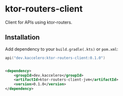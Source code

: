 # ktor-routers-client

Client for APIs using ktor-routers.

## Installation

Add dependency to your `build.gradle(.kts)` or `pom.xml`:

```kotlin
api("dev.kaccelero:ktor-routers-client:0.1.0")
```

```xml

<dependency>
    <groupId>dev.kaccelero</groupId>
    <artifactId>ktor-routers-client-jvm</artifactId>
    <version>0.1.0</version>
</dependency>
```

